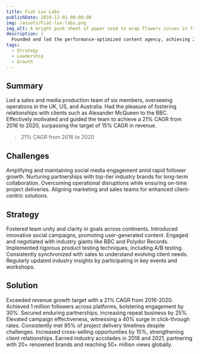 ```yaml
---
title: Fiat Lux Labs
publishDate: 2019-12-01 00:00:00
img: /assets/Fiat-lux-labs.png
img_alt: A bright pink sheet of paper used to wrap flowers curves in front of rich blue background
description: |
  Founded and led the performance-optimized content agency, achieving 21% CAGR, 50+ million views, and partnerships with top brands.
tags:
  - Strategy
  - Leadership
  - Growth
---
```


## Summary

Led a sales and media production team of six members, overseeing operations in the UK, US, and Australia. Had the pleasure of fostering relationships with clients such as Alexander McQueen to the BBC. Effectively motivated and guided the team to achieve a 21% CAGR from 2016 to 2020, surpassing the target of 15% CAGR in revenue.

>21% CAGR from 2016 to 2020

## Challenges 

Amplifying and maintaining social media engagement amid rapid follower growth.
Nurturing partnerships with top-tier industry brands for long-term collaboration.
Overcoming operational disruptions while ensuring on-time project deliveries.
Aligning marketing and sales teams for enhanced client-centric solutions.

## Strategy 

Fostered team unity and clarity in goals across continents.
Introduced innovative social campaigns, promoting user-generated content.
Engaged and negotiated with industry giants like BBC and Polydor Records.
Implemented rigorous product testing techniques, including A/B testing.
Consistently synchronized with sales to understand evolving client needs.
Regularly updated industry insights by participating in key events and workshops.

## Solution

Exceeded revenue growth target with a 21% CAGR from 2016-2020.
Achieved 1 million followers across platforms, bolstering engagement by 30%.
Secured enduring partnerships, increasing repeat business by 25%.
Elevated campaign effectiveness, witnessing a 40% surge in click-through rates.
Consistently met 95% of project delivery timelines despite challenges.
Increased cross-selling opportunities by 15%, strengthening client relationships.
Earned industry accolades in 2018 and 2021, partnering with 20+ renowned brands and reaching 50+ million views globally.